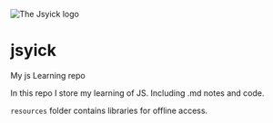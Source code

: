 ![The Jsyick logo](http://i.imgur.com/gXH4TYw.png)

# jsyick

My js Learning repo

In this repo I store my learning of JS. Including .md notes and code.

`resources` folder contains libraries for offline access.
